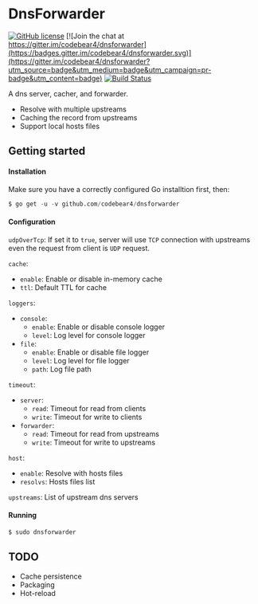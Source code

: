 # DnsForwarder

[![GitHub license](https://img.shields.io/badge/license-MIT-blue.svg)](https://raw.githubusercontent.com/codebear4/dnsforwarder/master/LICENSE)
[![Join the chat at https://gitter.im/codebear4/dnsforwarder](https://badges.gitter.im/codebear4/dnsforwarder.svg)](https://gitter.im/codebear4/dnsforwarder?utm_source=badge&utm_medium=badge&utm_campaign=pr-badge&utm_content=badge)
[![Build Status](https://semaphoreci.com/api/v1/codebear4/dnsforwarder/branches/master/shields_badge.svg)](https://semaphoreci.com/codebear4/dnsforwarder)

A dns server, cacher, and forwarder.
* Resolve with multiple upstreams
* Caching the record from upstreams
* Support local hosts files

## Getting started
#### Installation
Make sure you have a correctly configured Go installtion first, then:
```s
$ go get -u -v github.com/codebear4/dnsforwarder
```

#### Configuration
`udpOverTcp`: If set it to `true`, server will use `TCP` connection with upstreams even the request from      client is `UDP` request.

`cache`:
* `enable`: Enable or disable in-memory cache
* `ttl`: Default TTL for cache

`loggers`:
* `console`:
    * `enable`: Enable or disable console logger
    * `level`: Log level for console logger
* `file`:
    * `enable`: Enable or disable file logger
    * `level`: Log level for file logger
    * `path`: Log file path

`timeout`:
* `server`:
    * `read`: Timeout for read from clients
    * `write`: Timeout for write to clients
* `forwarder`:
    * `read`: Timeout for read from upstreams
    * `write`: Timeout for write to upstreams

`host`:
* `enable`: Resolve with hosts files
* `resolvs`: Hosts files list

`upstreams`: List of upstream dns servers

#### Running
```s
$ sudo dnsforwarder
```

## TODO
* Cache persistence
* Packaging
* Hot-reload

